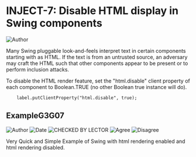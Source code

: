 # INJECT-7: Disable HTML display in Swing components
![Author](https://img.shields.io/badge/Author-Oracle-blue.svg)


Many Swing pluggable look-and-feels interpret text in certain components starting with <html> as HTML. If the text is from an untrusted source, an adversary may craft the HTML such that other components appear to be present or to perform inclusion attacks.

To disable the HTML render feature, set the "html.disable" client property of each component to Boolean.TRUE (no other Boolean true instance will do).

        label.putClientProperty("html.disable", true);

## ExampleG3G07
![Author](https://img.shields.io/badge/Author-Jürgen.Taverniers-blue.svg)
![Date](https://img.shields.io/badge/Date-20180115-lightgrey.svg)
![CHECKED BY LECTOR](https://img.shields.io/badge/CHECKED_BY_LECTOR-PENDING-orange.svg)
![Agree](https://img.shields.io/badge/AGREE-0-green.svg)
![Disagree](https://img.shields.io/badge/DISAGREE-0-red.svg)

Very Quick and Simple Example of Swing with html rendering enabled and html rendering disabled.